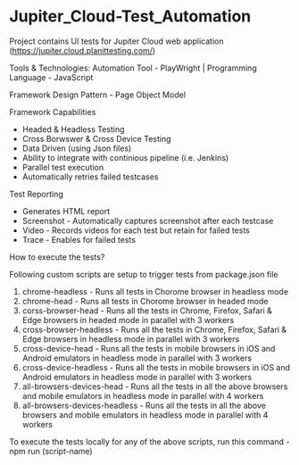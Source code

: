 # Jupiter_Cloud-Test_Automation

Project contains UI tests for Jupiter Cloud web application (https://jupiter.cloud.planittesting.com/)

Tools & Technologies: Automation Tool - PlayWright | Programming Language - JavaScript

Framework Design Pattern - Page Object Model 

Framework Capabilities
- Headed & Headless Testing
- Cross Borwswer & Cross Device Testing
- Data Driven (using Json files) 
- Ability to integrate with continious pipeline (i.e. Jenkins) 
- Parallel test execution 
- Automatically retries failed testcases

Test Reporting 
- Generates HTML report 
- Screenshot - Automatically captures screenshot after each testcase 
- Video - Records videos for each test but retain for failed tests 
- Trace - Enables for failed tests 

How to execute the tests? 

Following custom scripts are setup to trigger tests from package.json file 
  1. chrome-headless - Runs all tests in Chorome browser in headless mode
  2. chrome-head - Runs all tests in Chorome browser in headed mode
  3. corss-browser-head - Runs all the tests in Chrome, Firefox, Safari & Edge browsers in headed mode in parallel with 3 workers 
  4. cross-browser-headless - Runs all the tests in Chrome, Firefox, Safari & Edge browsers in headless mode in parallel with 3 workers 
  5. cross-device-head - Runs all the tests in mobile browsers in iOS and Android emulators in headless mode in parallel with 3 workers
  6. cross-device-headless - Runs all the tests in mobile browsers in iOS and Android emulators in headless mode in parallel with 3 workers
  7. all-browsers-devices-head - Runs all the tests in all the above browsers and mobile emulators in headless mode in parallel with 4 workers
  8. all-browsers-devices-headless - Runs all the tests in all the above browsers and mobile emulators in headless mode in parallel with 4 workers

To execute the tests locally for any of the above scripts, run this command - npm run (script-name)  
